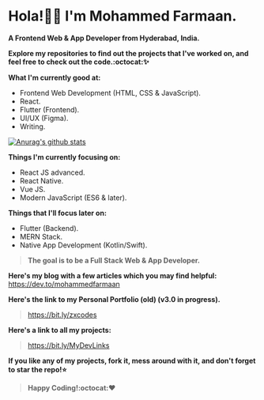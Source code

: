 # Hola!👋🏻 I'm Mohammed Farmaan.
**A Frontend Web & App Developer from Hyderabad, India.**

**Explore my repositories to find out the projects that I've worked on, and feel free to check out the code.:octocat::sparkles:**

**What I'm currently good at:**
* Frontend Web Development (HTML, CSS & JavaScript).
* React.
* Flutter (Frontend).
* UI/UX (Figma).
* Writing.

[![Anurag's github stats](https://github-readme-stats.vercel.app/api?username=zxcodes&show_icons=true&theme=radical)](https://github.com/anuraghazra/github-readme-stats)

**Things I'm currently focusing on:**
* React JS advanced.
* React Native.
* Vue JS.
* Modern JavaScript (ES6 & later).

**Things that I'll focus later on:**
* Flutter (Backend).
* MERN Stack.
* Native App Development (Kotlin/Swift).

>**The goal is to be a Full Stack Web & App Developer.**

**Here's my blog with a few articles which you may find helpful:**
https://dev.to/mohammedfarmaan

**Here's the link to my Personal Portfolio (old) (v3.0 in progress).** 
>https://bit.ly/zxcodes

**Here's a link to all my projects:**
>https://bit.ly/MyDevLinks

**If you like any of my projects, fork it, mess around with it, and don't forget to star the repo!:star:**
>**Happy Coding!:octocat::heart:**


